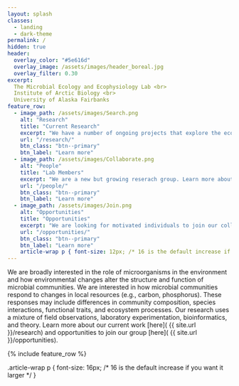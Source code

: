 ```yaml
---
layout: splash
classes:
  - landing
  - dark-theme
permalink: /
hidden: true
header:
  overlay_color: "#5e616d"
  overlay_image: /assets/images/header_boreal.jpg
  overlay_filter: 0.30
excerpt: 
  The Microbial Ecology and Ecophysiology Lab <br>
  Institute of Arctic Biology <br>
  University of Alaska Fairbanks
feature_row:
  - image_path: /assets/images/Search.png
    alt: "Research"
    title: "Current Research"
    excerpt: "We have a number of ongoing projects that explore the ecology and physiology of microbial communities across ecosystems."
    url: "/research/"
    btn_class: "btn--primary"
    btn_label: "Learn more"
  - image_path: /assets/images/Collaborate.png
    alt: "People"
    title: "Lab Members"
    excerpt: "We are a new but growing reserach group. Learn more about the research group and our interests."
    url: "/people/"
    btn_class: "btn--primary"
    btn_label: "Learn more"
  - image_path: /assets/images/Join.png
    alt: "Opportunities"
    title: "Opportunities"
    excerpt: "We are looking for motivated individuals to join our collaborative team. Opportunities for undergraduate and graduate students."
    url: "/opportunities/"
    btn_class: "btn--primary"
    btn_label: "Learn more"  
    article-wrap p { font-size: 12px; /* 16 is the default increase if you want it larger *}
---
```


We are broadly interested in the role of microorganisms in the environment and how environmental changes alter the structure and function of microbial communities. We are interested in how microbial communities respond to changes in local resources (e.g., carbon, phosphorus). These responses may include differences in community composition, species interactions, functional traits, and ecosystem processes. Our research uses a mixture of field observations, laboratory experimentation, bioinformatics, and theory. Learn more about our current work [here]( {{ site.url }}/research) and opportunities to join our group [here]( {{ site.url }}/opportunities).

{% include feature_row %}

.article-wrap p {
  font-size: 16px; /* 16 is the default increase if you want it larger */
}
